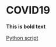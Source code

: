# COVID19

**This is bold text**

[Python script](https://colab.research.google.com/drive/1nddka-PKha7y1T9zZ99O858QtpI7sc0C?usp=sharing)

